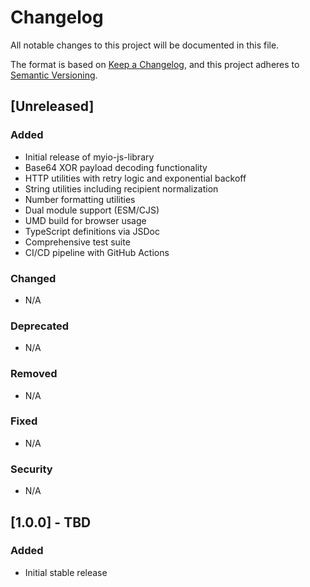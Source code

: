 # Changelog

All notable changes to this project will be documented in this file.

The format is based on [Keep a Changelog](https://keepachangelog.com/en/1.0.0/),
and this project adheres to [Semantic Versioning](https://semver.org/spec/v2.0.0.html).

## [Unreleased]

### Added
- Initial release of myio-js-library
- Base64 XOR payload decoding functionality
- HTTP utilities with retry logic and exponential backoff
- String utilities including recipient normalization
- Number formatting utilities
- Dual module support (ESM/CJS)
- UMD build for browser usage
- TypeScript definitions via JSDoc
- Comprehensive test suite
- CI/CD pipeline with GitHub Actions

### Changed
- N/A

### Deprecated
- N/A

### Removed
- N/A

### Fixed
- N/A

### Security
- N/A

## [1.0.0] - TBD

### Added
- Initial stable release
